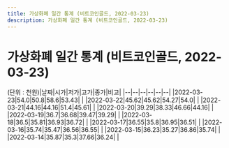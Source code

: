 ```yaml
---
title: 가상화폐 일간 통계 (비트코인골드, 2022-03-23)
description: 가상화폐 일간 통계 (비트코인골드, 2022-03-23)
---
```


가상화폐 일간 통계 (비트코인골드, 2022-03-23)
===

(단위 : 천원)|날짜|시가|저가|고가|종가|비고|
|--|--|--|--|--|--|
|2022-03-23|54.0|50.8|58.6|53.43|    |
|2022-03-22|45.62|45.62|54.27|54.0|    |
|2022-03-21|44.16|44.16|51.4|45.61|    |
|2022-03-20|39.29|38.33|46.66|44.16|    |
|2022-03-19|36.7|36.68|39.47|39.29|    |
|2022-03-18|36.5|35.81|36.93|36.72|    |
|2022-03-17|36.55|35.8|36.95|36.51|    |
|2022-03-16|35.74|35.47|36.56|36.55|    |
|2022-03-15|36.23|35.27|36.86|35.74|    |
|2022-03-14|35.87|35.3|37.66|36.24|    |
